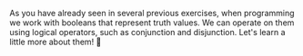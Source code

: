 As you have already seen in several previous exercises, when programming we work with booleans that represent truth values. We can operate on them using logical operators, such as conjunction and disjunction. Let's learn a little more about them! :muscle: